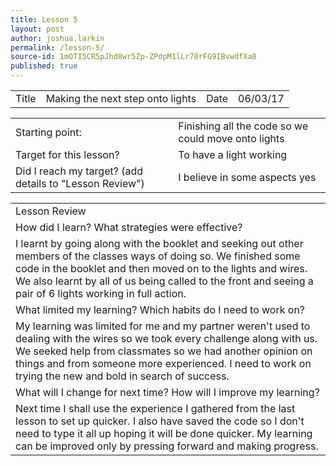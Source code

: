 ```yaml
---
title: Lesson 5
layout: post
author: joshua.larkin
permalink: /lesson-5/
source-id: 1mOTI5CR5pJhd8wr5Zp-ZPdpM1lLr78rFG9IBvwdfXa8
published: true
---
```

<table>
  <tr>
    <td>Title</td>
    <td>Making the next step onto lights</td>
    <td>Date</td>
    <td>06/03/17</td>
  </tr>
</table>


<table>
  <tr>
    <td>Starting point:</td>
    <td>Finishing all the code so we could move onto lights</td>
  </tr>
  <tr>
    <td>Target for this lesson?</td>
    <td>To have a light working</td>
  </tr>
  <tr>
    <td>Did I reach my target? 
(add details to "Lesson Review")</td>
    <td> I believe in some aspects yes</td>
  </tr>
</table>


<table>
  <tr>
    <td>Lesson Review</td>
  </tr>
  <tr>
    <td>How did I learn? What strategies were effective? </td>
  </tr>
  <tr>
    <td>I learnt by going along with the booklet and seeking out other members of the classes ways of doing so. We finished some code in the booklet and then moved on to the lights and wires. We also learnt by all of us being called to the front and seeing a pair of 6 lights working in full action.</td>
  </tr>
  <tr>
    <td>What limited my learning? Which habits do I need to work on? </td>
  </tr>
  <tr>
    <td>My learning was limited for me and my partner weren't used to dealing with the wires so we took every challenge along with us. We seeked help from classmates so we had another opinion on things and from someone more experienced. I need to work on trying the new and bold in search of success.</td>
  </tr>
  <tr>
    <td>What will I change for next time? How will I improve my learning?</td>
  </tr>
  <tr>
    <td> Next time I shall use the experience I gathered from the last lesson to set up quicker. I also have saved the code so I don't need to type it all up hoping it will be done quicker. My learning can be improved only by pressing forward and making progress.</td>
  </tr>
</table>


